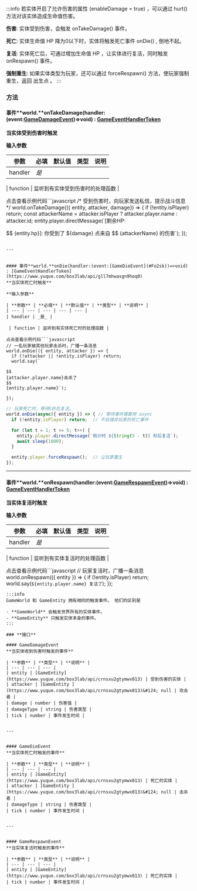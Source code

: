 :::info
若实体开启了允许伤害的属性 (enableDamage = true) ，可以通过 hurt() 方法对该实体造成生命值伤害。

**伤害**: 实体受到伤害，会触发 onTakeDamage() 事件。

**死亡**: 实体生命值 HP 降为0以下时，实体将触发死亡事件 onDie() , 倒地不起。

**复活**: 实体死亡后，可通过增加生命值 HP ，让实体进行复活，同时触发 onRespawn() 事件。

**强制重生**: 如果实体类型为玩家，还可以通过 forceRespawn() 方法，使玩家强制重生，返回 出生点 。
:::

### 方法

#### 事件**world.**onTakeDamage(handler:(event:[GameDamageEvent](#anWjP))=>void) : [GameEventHandlerToken](https://www.yuque.com/box3lab/api/gll7mhwasgn9hoq0)
**当实体受到伤害时触发**

**输入参数**

| **参数** | **必填** | **默认值** | **类型** | **说明** |
| --- | --- | --- | --- | --- |
| handler | _是_ | 

 | function | 监听到有实体受到伤害时的处理函数 |

点击查看示例代码```javascript
/* 受到伤害时，向玩家发送私信，提示战斗信息 */
world.onTakeDamage(({ entity, attacker, damage}) => {
  if (!entity.isPlayer) return;
  const attackerName = attacker.isPlayer ? attacker.player.name : attacker.id;
  entity.player.directMessage(`[剩余HP: 

$$
{entity.hp}]: 你受到了 ${damage} 点来自 
$$
{attackerName} 的伤害`);
});
```

---


#### 事件**world.**onDie(handler:(event:[GameDieEvent](#Fo2sk))=>void) : [GameEventHandlerToken](https://www.yuque.com/box3lab/api/gll7mhwasgn9hoq0)
**当实体死亡时触发**

**输入参数**

| **参数** | **必填** | **默认值** | **类型** | **说明** |
| --- | --- | --- | --- | --- |
| handler | _是_ | 

 | function | 监听到有实体死亡时的处理函数 |

点击查看示例代码```javascript
// 一名玩家被其他玩家击杀时，广播一条消息
world.onDie(({ entity, attacker }) => {
  if (!attacker || !entity.isPlayer) return;
  world.say(`

$$
{attacker.player.name}击杀了
$$
{entity.player.name}`);

});
```
```javascript
// 玩家死亡时，等待5秒后复活。 
world.onDie(async({ entity }) => { // 等待事件需要用 async
  if (!entity.isPlayer) return;  // 不处理非玩家的死亡事件

  for (let t = 1; t <= 5; t++) {
    entity.player.directMessage(`倒计时 ${String(5 - t)} 秒后复活`);
    await sleep(1000);
  }

  entity.player.forceRespawn();  // 让玩家重生
});
```

---


#### 事件**world.**onRespawn(handler:(event:[GameRespawnEvent](#QCH3t))=>void) : [GameEventHandlerToken](https://www.yuque.com/box3lab/api/gll7mhwasgn9hoq0)
**当实体复活时触发**

**输入参数**

| **参数** | **必填** | **默认值** | **类型** | **说明** |
| --- | --- | --- | --- | --- |
| handler | _是_ | 

 | function | 监听到有实体复活时的处理函数 |

点击查看示例代码```javascript
// 玩家复活时，广播一条消息
world.onRespawn(({ entity }) => {
  if (!entity.isPlayer) return;
  world.say(`${entity.player.name} 复活了`);
});
```
:::info
GameWorld 和 GameEntity 拥有相同的触发事件。 他们的区别是

- **GameWorld** 会触发世界所有的实体事件。
- **GameEntity** 只触发实体本身的事件。
:::

### **接口**

#### GameDamageEvent
**当实体收到伤害时触发的事件**

| **参数** | **类型** | **说明** |
| --- | --- | --- |
| entity | [GameEntity](https://www.yuque.com/box3lab/api/crnsxu2gtymwx013) | 受到伤害的实体 |
| attacker | [GameEntity ](https://www.yuque.com/box3lab/api/crnsxu2gtymwx013)&#124; null | 攻击者 |
| damage | number | 伤害值 |
| damageType | string | 伤害类型 |
| tick | number | 事件发生时间 |


---


#### GameDieEvent
**当实体死亡时触发的事件**

| **参数** | **类型** | **说明** |
| --- | --- | --- |
| entity | [GameEntity](https://www.yuque.com/box3lab/api/crnsxu2gtymwx013) | 死亡的实体 |
| attacker | [GameEntity ](https://www.yuque.com/box3lab/api/crnsxu2gtymwx013)&#124; null | 击杀者 |
| damageType | string | 伤害类型 |
| tick | number | 事件发生时间 |


---


#### GameRespawnEvent
**当实体复活时触发的事件**

| **参数** | **类型** | **说明** |
| --- | --- | --- |
| entity | [GameEntity](https://www.yuque.com/box3lab/api/crnsxu2gtymwx013) | 死亡的实体 |
| tick | number | 事件发生时间 |

